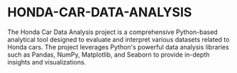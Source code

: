 # HONDA-CAR-DATA-ANALYSIS
The Honda Car Data Analysis project is a comprehensive Python-based analytical tool designed to evaluate and interpret various datasets related to Honda cars. The project leverages Python's powerful data analysis libraries such as Pandas, NumPy, Matplotlib, and Seaborn to provide in-depth insights and visualizations.
